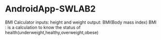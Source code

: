 # AndroidApp-SWLAB2
BMI Calculator
inputs: height and weight
output: BMI(Body mass index)
BMI : is a calculation to know the status of health(underweight,healthy,overweight,obese)
